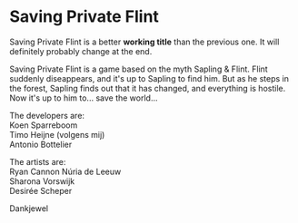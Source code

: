 # Saving Private Flint

Saving Private Flint is a better **working title** than the previous one. It will definitely probably change at the end.

Saving Private Flint is a game based on the myth Sapling & Flint. Flint suddenly diseappears, and it's up to Sapling to find him. But as he steps in the forest, Sapling finds out that it has changed, and everything is hostile. Now it's up to him to... save the world...

The developers are:  
Koen Sparreboom  
Timo Heijne (volgens mij)  
Antonio Bottelier  

The artists are:  
Ryan Cannon
Núria de Leeuw  
Sharona Vorswijk   
Desirée Scheper

Dankjewel
